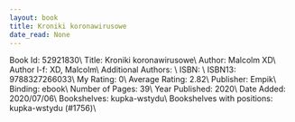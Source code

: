 ```yaml
---
layout: book
title: Kroniki koronawirusowe
date_read: None
---
```


Book Id: 52921830\ 
Title: Kroniki koronawirusowe\ 
Author: Malcolm XD\ 
Author l-f: XD, Malcolm\ 
Additional Authors: \ 
ISBN: \ 
ISBN13: 9788327266033\ 
My Rating: 0\ 
Average Rating: 2.82\ 
Publisher: Empik\ 
Binding: ebook\ 
Number of Pages: 39\ 
Year Published: 2020\ 
Date Added: 2020/07/06\ 
Bookshelves: kupka-wstydu\ 
Bookshelves with positions: kupka-wstydu (#1756)\ 

